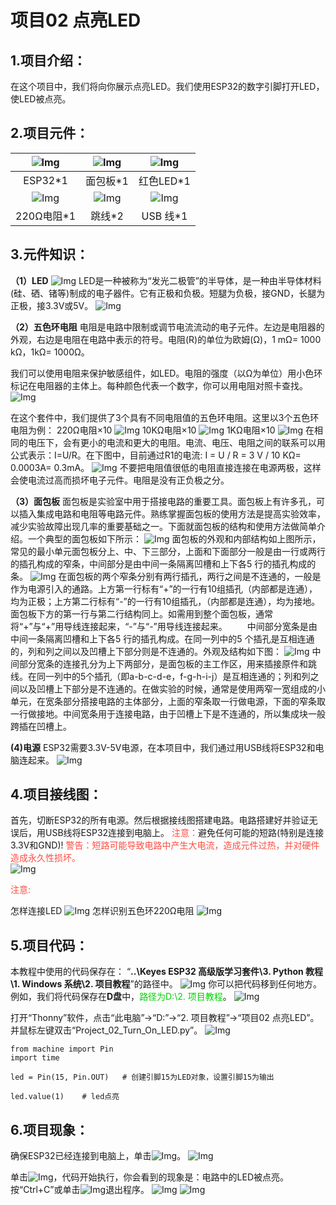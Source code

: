  # 项目02 点亮LED

## 1.项目介绍：
在这个项目中，我们将向你展示点亮LED。我们使用ESP32的数字引脚打开LED，使LED被点亮。

## 2.项目元件：
|![Img](../../../media/ESP32主板img-20230411094400.png)|![Img](../../../media/面包板img-20230411094115.png)|![Img](../../../media/红色LEDimg-20230411094134.png)|
| :--: | :--: | :--: |
|ESP32*1|面包板*1|红色LED*1|
|![Img](../../../media/220Ω电阻img-20230411094458.png)| ![Img](../../../media/跳线img-20230411094511.png)|![Img](../../../media/USB线img-20230407194453.png)|
|220Ω电阻*1|跳线*2|USB 线*1|

## 3.元件知识：
**（1）LED**
![Img](../../../media/LED1img-20230411094635.png)
LED是一种被称为“发光二极管”的半导体，是一种由半导体材料(硅、硒、锗等)制成的电子器件。它有正极和负极。短腿为负极，接GND，长腿为正极，接3.3V或5V。
![Img](../../../media/LED2img-20230411095159.png)

**（2）五色环电阻**
电阻是电路中限制或调节电流流动的电子元件。左边是电阻器的外观，右边是电阻在电路中表示的符号。电阻(R)的单位为欧姆(Ω)，1 mΩ= 1000 kΩ，1kΩ= 1000Ω。
   
我们可以使用电阻来保护敏感组件，如LED。电阻的强度（以Ω为单位）用小色环标记在电阻器的主体上。每种颜色代表一个数字，你可以用电阻对照卡查找。
![Img](../../../media/五色环电阻img-20230411132857.png)

在这个套件中，我们提供了3个具有不同电阻值的五色环电阻。这里以3个五色环电阻为例：
220Ω电阻×10
![Img](../../../media/220Ω电阻×10img-20230411095214.png)
10KΩ电阻×10
![Img](../../../media/10KΩ电阻×10img-20230411095233.png)
1KΩ电阻×10
![Img](../../../media/1KΩ电阻×10img-20230411095249.png)
在相同的电压下，会有更小的电流和更大的电阻。电流、电压、电阻之间的联系可以用公式表示：I=U/R。在下图中，目前通过R1的电流: I = U / R = 3 V / 10 KΩ= 0.0003A= 0.3mA。
![Img](../../../media/电压电流电阻关系img-20230411095820.png)
不要把电阻值很低的电阻直接连接在电源两极，这样会使电流过高而损坏电子元件。电阻是没有正负极之分。

**（3）面包板**
面包板是实验室中用于搭接电路的重要工具。面包板上有许多孔，可以插入集成电路和电阻等电路元件。熟练掌握面包板的使用方法是提高实验效率，减少实验故障出现几率的重要基础之一。下面就面包板的结构和使用方法做简单介绍。一个典型的面包板如下所示：
![Img](../../../media/面包板1img-20230411095846.png)
 面包板的外观和内部结构如上图所示，常见的最小单元面包板分上、中、下三部分，上面和下面部分一般是由一行或两行的插孔构成的窄条，中间部分是由中间一条隔离凹槽和上下各5 行的插孔构成的条。
![Img](../../../media/面包板2img-20230411095859.png)
在面包板的两个窄条分别有两行插孔，两行之间是不连通的，一般是作为电源引入的通路。上方第一行标有“+”的一行有10组插孔（内部都是连通），均为正极；上方第二行标有“-”的一行有10组插孔，（内部都是连通），均为接地。面包板下方的第一行与第二行结构同上。如需用到整个面包板，通常将“+”与“+”用导线连接起来，“-”与“-”用导线连接起来。
　　中间部分宽条是由中间一条隔离凹槽和上下各5 行的插孔构成。在同一列中的5 个插孔是互相连通的，列和列之间以及凹槽上下部分则是不连通的。外观及结构如下图：
![Img](../../../media/面包板3img-20230411095914.png)
中间部分宽条的连接孔分为上下两部分，是面包板的主工作区，用来插接原件和跳线。在同一列中的5个插孔（即a-b-c-d-e，f-g-h-i-j）是互相连通的；列和列之间以及凹槽上下部分是不连通的。在做实验的时候，通常是使用两窄一宽组成的小单元，在宽条部分搭接电路的主体部分，上面的窄条取一行做电源，下面的窄条取一行做接地。中间宽条用于连接电路，由于凹槽上下是不连通的，所以集成块一般跨插在凹槽上。

**(4)电源**
ESP32需要3.3V-5V电源，在本项目中，我们通过用USB线将ESP32和电脑连起来。
![Img](../../../media/项目接线img-20230407194827.png)

## 4.项目接线图：
首先，切断ESP32的所有电源。然后根据接线图搭建电路。电路搭建好并验证无误后，用USB线将ESP32连接到电脑上。
<span style="color: rgb(255, 76, 65);">注意：</span>避免任何可能的短路(特别是连接3.3V和GND)!
<span style="color: rgb(255, 76, 65);">警告：短路可能导致电路中产生大电流，造成元件过热，并对硬件造成永久性损坏。  
</span>
![Img](../../../media/项目02接线图img-20230419163611.png)

<span style="color: rgb(255, 76, 65);">注意: </span>

怎样连接LED 
![Img](../../../media/怎样连接LEDimg-20230411095159.png)
怎样识别五色环220Ω电阻
![Img](../../../media/怎样识别五色环220Ω电阻img-20230411095214.png)

## 5.项目代码：
本教程中使用的代码保存在：
“**..\Keyes ESP32 高级版学习套件\3. Python 教程\1. Windows 系统\2. 项目教程**”的路径中。
![Img](../../../media/本教程中使用的代码保存在img-20230526190901.png)
你可以把代码移到任何地方。例如，我们将代码保存在**D盘**中，<span style="color: rgb(0, 209, 0);">路径为D:\2. 项目教程</span>。
![Img](../../../media/代码保存在D盘img-20230407191836.png)

打开“Thonny”软件，点击“此电脑”→“D:”→“2. 项目教程”→“项目02 点亮LED”。并鼠标左键双击“Project_02_Turn_On_LED.py”。
![Img](../../../media/项目02-1img-20230411134422.png)

```
from machine import Pin
import time

led = Pin(15, Pin.OUT)   # 创建引脚15为LED对象，设置引脚15为输出

led.value(1)    # led点亮
```
## 6.项目现象：
确保ESP32已经连接到电脑上，单击![Img](../../../media/停止或重启后端进程img-20230411134542.png)。
![Img](../../../media/项目02-2img-20230411134647.png)

单击![Img](../../../media/运行img-20230411134705.png)，代码开始执行，你会看到的现象是：电路中的LED被点亮。按“Ctrl+C”或单击![Img](../../../media/停止或重启后端进程img-20230411134807.png)退出程序。
![Img](../../../media/项目02-3img-20230411135941.png)
![Img](../../../media/项目02-4img-20230411134858.png)




